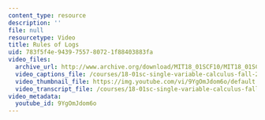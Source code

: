 ```yaml
---
content_type: resource
description: ''
file: null
resourcetype: Video
title: Rules of Logs
uid: 783f5f4e-9439-7557-8072-1f88403883fa
video_files:
  archive_url: http://www.archive.org/download/MIT18_01SCF10/MIT18_01SCF10Rec_14_300k.mp4
  video_captions_file: /courses/18-01sc-single-variable-calculus-fall-2010/00a3b1d1160752118469f97604f6e48f_9YgOmJdom6o.vtt
  video_thumbnail_file: https://img.youtube.com/vi/9YgOmJdom6o/default.jpg
  video_transcript_file: /courses/18-01sc-single-variable-calculus-fall-2010/0246497df327e648930934a5b9797738_9YgOmJdom6o.pdf
video_metadata:
  youtube_id: 9YgOmJdom6o
---
```

